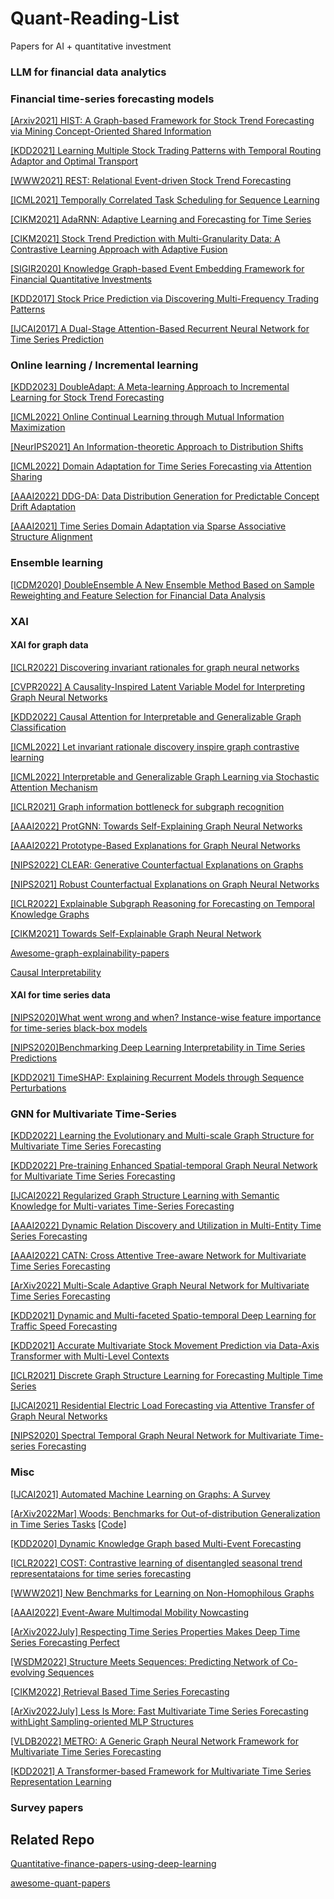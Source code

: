 # Quant-Reading-List
Papers for AI + quantitative investment


### LLM for financial data analytics

### Financial time-series forecasting models

[[Arxiv2021] HIST: A Graph-based Framework for Stock Trend Forecasting via Mining Concept-Oriented Shared Information](
https://arxiv.org/pdf/2110.13716.pdf)

[[KDD2021] Learning Multiple Stock Trading Patterns with Temporal Routing Adaptor and Optimal Transport](https://arxiv.org/pdf/2106.12950.pdf)

[[WWW2021] REST: Relational Event-driven Stock Trend Forecasting](https://arxiv.org/abs/2102.07372#:~:text=Stock%20trend%20forecasting%2C%20aiming%20at,profits%20from%20the%20stock%20market.)

[[ICML2021] Temporally Correlated Task Scheduling for Sequence Learning](http://proceedings.mlr.press/v139/wu21e/wu21e.pdf)

[[CIKM2021] AdaRNN: Adaptive Learning and Forecasting for Time Series](https://dl.acm.org/doi/pdf/10.1145/3459637.3482315)

[[CIKM2021] Stock Trend Prediction with Multi-Granularity Data: A Contrastive Learning Approach with Adaptive Fusion](https://dl.acm.org/doi/abs/10.1145/3459637.3482483)

[[SIGIR2020] Knowledge Graph-based Event Embedding Framework for Financial Quantitative Investments](https://dl.acm.org/doi/10.1145/3397271.3401427)

[[KDD2017] Stock Price Prediction via Discovering Multi-Frequency Trading Patterns](https://www.eecs.ucf.edu/~gqi/publications/kdd2017_stock.pdf)

[[IJCAI2017] A Dual-Stage Attention-Based Recurrent Neural Network for Time Series Prediction](https://www.ijcai.org/Proceedings/2017/0366.pdf)


### Online learning / Incremental learning

[[KDD2023] DoubleAdapt: A Meta-learning Approach to Incremental Learning for Stock Trend Forecasting](https://arxiv.org/pdf/2306.09862.pdf)

[[ICML2022] Online Continual Learning through Mutual Information Maximization](https://proceedings.mlr.press/v162/guo22g/guo22g.pdf)

[[NeurIPS2021] An Information-theoretic Approach to Distribution Shifts](https://proceedings.neurips.cc/paper/2021/file/93661c10ed346f9692f4d512319799b3-Paper.pdf)

[[ICML2022] Domain Adaptation for Time Series Forecasting via Attention Sharing](https://arxiv.org/abs/2102.06828)

[[AAAI2022] DDG-DA: Data Distribution Generation for Predictable Concept Drift Adaptation](https://www.aaai.org/AAAI22Papers/AAAI-10902.WendiL.pdf)

[[AAAI2021] Time Series Domain Adaptation via Sparse Associative Structure Alignment](https://ojs.aaai.org/index.php/AAAI/article/view/16846/16653)



### Ensemble learning
[[ICDM2020] DoubleEnsemble A New Ensemble Method Based on Sample Reweighting and Feature Selection for Financial Data Analysis](https://ieeexplore.ieee.org/abstract/document/9338413/)


### XAI
#### XAI for graph data
[[ICLR2022] Discovering invariant rationales for graph neural networks](https://arxiv.org/pdf/2201.12872)

[[CVPR2022] A Causality-Inspired Latent Variable Model for Interpreting Graph Neural Networks](https://openaccess.thecvf.com/content/CVPR2022/papers/Lin_OrphicX_A_Causality-Inspired_Latent_Variable_Model_for_Interpreting_Graph_Neural_CVPR_2022_paper.pdf)

[[KDD2022] Causal Attention for Interpretable and Generalizable Graph Classification](https://dl.acm.org/doi/abs/10.1145/3534678.3539366)

[[ICML2022] Let invariant rationale discovery inspire graph contrastive learning](https://proceedings.mlr.press/v162/li22v/li22v.pdf)

[[ICML2022] Interpretable and Generalizable Graph Learning via Stochastic Attention Mechanism](https://proceedings.mlr.press/v162/miao22a/miao22a.pdf)

[[ICLR2021] Graph information bottleneck for subgraph recognition](https://arxiv.org/pdf/2010.05563)

[[AAAI2022] ProtGNN: Towards Self-Explaining Graph Neural Networks](https://ojs.aaai.org/index.php/AAAI/article/download/20898/20657)

[[AAAI2022] Prototype-Based Explanations for Graph Neural Networks](https://www.aaai.org/AAAI22Papers/SA-00396-ShinY.pdf)

[[NIPS2022] CLEAR: Generative Counterfactual Explanations on Graphs](https://arxiv.org/pdf/2210.08443)

[[NIPS2021] Robust Counterfactual Explanations on Graph Neural Networks](https://proceedings.neurips.cc/paper/2021/file/2c8c3a57383c63caef6724343eb62257-Paper.pdf)

[[ICLR2022] Explainable Subgraph Reasoning for Forecasting on Temporal Knowledge Graphs](https://openreview.net/pdf?id=pGIHq1m7PU)

[[CIKM2021] Towards Self-Explainable Graph Neural Network](https://arxiv.org/pdf/2108.12055)

[Awesome-graph-explainability-papers](https://github.com/flyingdoog/awesome-graph-explainability-papers)

[Causal Interpretability](https://github.com/fulifeng/Causal_Reading_Group#causal-interpretability)

#### XAI for time series data

[[NIPS2020]What went wrong and when? Instance-wise feature importance for time-series black-box models](https://proceedings.neurips.cc/paper/2020/file/08fa43588c2571ade19bc0fa5936e028-Paper.pdf)

[[NIPS2020]Benchmarking Deep Learning Interpretability in Time Series Predictions](https://proceedings.neurips.cc/paper/2020/file/47a3893cc405396a5c30d91320572d6d-Paper.pdf)

[[KDD2021] TimeSHAP: Explaining Recurrent Models through Sequence Perturbations](https://dl.acm.org/doi/pdf/10.1145/3447548.3467166)


### GNN for Multivariate Time-Series

[[KDD2022] Learning the Evolutionary and Multi-scale Graph Structure for Multivariate Time Series Forecasting](https://dl.acm.org/doi/pdf/10.1145/3534678.3539274)

[[KDD2022] Pre-training Enhanced Spatial-temporal Graph Neural Network for Multivariate Time Series Forecasting](https://dl.acm.org/doi/pdf/10.1145/3534678.3539396)

[[IJCAI2022] Regularized Graph Structure Learning with Semantic Knowledge for Multi-variates Time-Series Forecasting](https://arxiv.org/pdf/2210.06126.pdf)

[[AAAI2022] Dynamic Relation Discovery and Utilization in Multi-Entity Time Series Forecasting](https://arxiv.org/abs/2202.10586)

[[AAAI2022] CATN: Cross Attentive Tree-aware Network for Multivariate Time Series Forecasting](https://www.aaai.org/AAAI22Papers/AAAI-7403.HeH.pdf)

[[ArXiv2022] Multi-Scale Adaptive Graph Neural Network for Multivariate Time Series Forecasting](https://arxiv.org/pdf/2201.04828.pdf)

[[KDD2021] Dynamic and Multi-faceted Spatio-temporal Deep Learning for Traffic Speed Forecasting](https://dl.acm.org/pdf/10.1145/3447548.3467275)

[[KDD2021] Accurate Multivariate Stock Movement Prediction via Data-Axis Transformer with Multi-Level Contexts](https://dl.acm.org/doi/pdf/10.1145/3447548.3467297)

[[ICLR2021] Discrete Graph Structure Learning for Forecasting Multiple Time Series](https://arxiv.org/pdf/2101.06861.pdf)

[[IJCAI2021] Residential Electric Load Forecasting via Attentive Transfer of Graph Neural Networks](https://www.ijcai.org/proceedings/2021/0374.pdf)

[[NIPS2020] Spectral Temporal Graph Neural Network for Multivariate Time-series Forecasting](https://nips.cc/virtual/2020/public/poster_cdf6581cb7aca4b7e19ef136c6e601a5.html)


### Misc

[[IJCAI2021] Automated Machine Learning on Graphs: A Survey](https://arxiv.org/pdf/2103.00742.pdf)

[[ArXiv2022Mar] Woods: Benchmarks for Out-of-distribution Generalization in Time Series Tasks](https://arxiv.org/pdf/2203.09978.pdf) [[Code]](https://woods-benchmarks.github.io/)

[[KDD2020] Dynamic Knowledge Graph based Multi-Event Forecasting](https://dl.acm.org/doi/10.1145/3394486.3403209)

[[ICLR2022] COST: Contrastive learning of disentangled seasonal trend representataions for time series forecasting](https://arxiv.org/pdf/2202.01575.pdf)

[[WWW2021] New Benchmarks for Learning on Non-Homophilous Graphs](https://arxiv.org/pdf/2104.01404.pdf)

[[AAAI2022] Event-Aware Multimodal Mobility Nowcasting](https://ojs.aaai.org/index.php/AAAI/article/download/20342/20101)

[[ArXiv2022July] Respecting Time Series Properties Makes Deep Time Series Forecasting Perfect](https://arxiv.org/pdf/2207.10941.pdf)

[[WSDM2022] Structure Meets Sequences: Predicting Network of Co-evolving Sequences](https://dl.acm.org/doi/pdf/10.1145/3488560.3498411)

[[CIKM2022] Retrieval Based Time Series Forecasting](https://arxiv.org/pdf/2209.13525.pdf)

[[ArXiv2022July] Less Is More: Fast Multivariate Time Series Forecasting withLight Sampling-oriented MLP Structures](https://arxiv.org/pdf/2207.01186.pdf)

[[VLDB2022] METRO: A Generic Graph Neural Network Framework for Multivariate Time Series Forecasting](https://zheng-kai.com/paper/vldb_2022_cui.pdf)

[[KDD2021] A Transformer-based Framework for Multivariate Time Series Representation Learning](https://dl.acm.org/doi/pdf/10.1145/3447548.3467401)


### Survey papers



## Related Repo
[Quantitative-finance-papers-using-deep-learning](https://github.com/Leefinance/Quantitative-finance-papers-using-deep-learning)

[awesome-quant-papers](https://github.com/zhanghaitao1/awesome-quant-papers)
